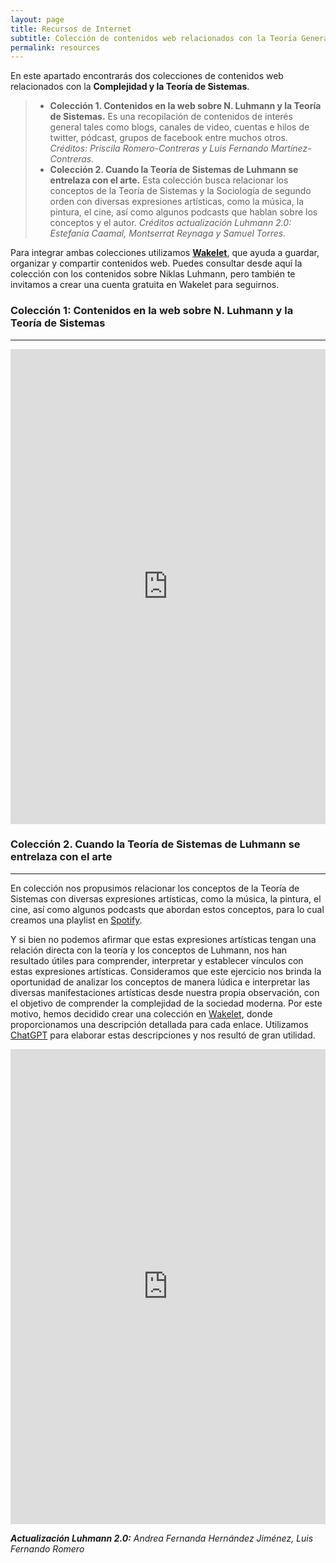 ```yaml
---
layout: page
title: Recursos de Internet
subtitle: Colección de contenidos web relacionados con la Teoría General de Sistemas Sociales de Niklas Luhmann 
permalink: resources
---
```


En este apartado encontrarás dos colecciones de contenidos web relacionados con la **Complejidad y la Teoría de Sistemas**.

> * **Colección 1.  Contenidos en la web sobre N. Luhmann y la Teoría de Sistemas.** Es una recopilación de contenidos de interés general tales como blogs, canales de video, cuentas e hilos de twitter, pódcast, grupos de facebook entre muchos otros. *Créditos: Priscila Romero-Contreras y Luis Fernando Martínez-Contreras.*
> * **Colección 2. Cuando la Teoría de Sistemas de Luhmann se entrelaza con el arte.** Esta colección busca relacionar los conceptos de la Teoría de Sistemas y la Sociología de segundo orden con diversas expresiones artísticas, como la música, la pintura, el cine, así como algunos podcasts que hablan sobre los conceptos y el autor. *Créditos actualización Luhmann 2.0: Estefania Caamal, Montserrat Reynaga y Samuel Torres.*
>

Para integrar ambas colecciones utilizamos [**Wakelet**](www.wakelet.com), que ayuda a guardar, organizar y compartir contenidos web. Puedes consultar desde aquí la colección con los contenidos sobre Niklas Luhmann, pero también te invitamos a crear una cuenta gratuita en Wakelet para seguirnos.

### Colección 1: Contenidos en la web sobre N. Luhmann y la Teoría de Sistemas

-----



<iframe class="wakeletEmbed" width="100%" height="760px" src="https://embed.wakelet.com/wakes/AV--71aISP11b7RgRtlMW/grid" style="border: none" allow="autoplay"></iframe><!-- Please only call https://embed-assets.wakelet.com/wakelet-embed.js once per page --><script src="https://embed-assets.wakelet.com/wakelet-embed.js" charset="UTF-8"></script>

  

### Colección 2. Cuando la Teoría de Sistemas de Luhmann se entrelaza con el arte

---

En colección nos propusimos relacionar los conceptos de la Teoría de Sistemas con diversas expresiones artísticas, como la música, la pintura, el cine, así como algunos podcasts que abordan estos conceptos, para lo cual creamos una playlist en [Spotify](https://chat.openai.com/www.spotify.com).

Y si bien no podemos afirmar que estas expresiones artísticas tengan una relación directa con la teoría y los conceptos de Luhmann, nos han resultado útiles para comprender, interpretar y establecer vínculos con estas expresiones artísticas. Consideramos que este ejercicio nos brinda la oportunidad de analizar los conceptos de manera lúdica e interpretar las diversas manifestaciones artísticas desde nuestra propia observación, con el objetivo de comprender la complejidad de la sociedad moderna. Por este motivo, hemos decidido crear una colección en [Wakelet](https://wakelet.com/), donde proporcionamos una descripción detallada para cada enlace. Utilizamos [ChatGPT](https://chat.openai.com/) para elaborar estas descripciones y nos resultó de gran utilidad.



<iframe class="wakeletEmbed" width="100%" height="760px" src="https://embed.wakelet.com/wakes/oU2VGX4YR2_VRazKHFs1f/list?border=1" style="border: none" allow="autoplay"></iframe><!-- Please only call https://embed-assets.wakelet.com/wakelet-embed.js once per page --><script src="https://embed-assets.wakelet.com/wakelet-embed.js" charset="UTF-8"></script>

***Actualización Luhmann 2.0:** Andrea Fernanda Hernández Jiménez, Luis Fernando Romero*
